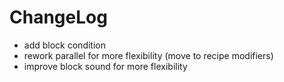# ChangeLog

* add block condition
* rework parallel for more flexibility (move to recipe modifiers)
* improve block sound for more flexibility
